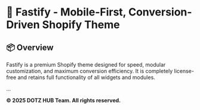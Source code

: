 # 📘 Fastify - Mobile-First, Conversion-Driven Shopify Theme

## 📦 Overview

Fastify is a premium Shopify theme designed for speed, modular customization, and maximum conversion efficiency. It is completely license-free and retains full functionality of all widgets and modules.

...

**© 2025 DOTZ HUB Team. All rights reserved.**
